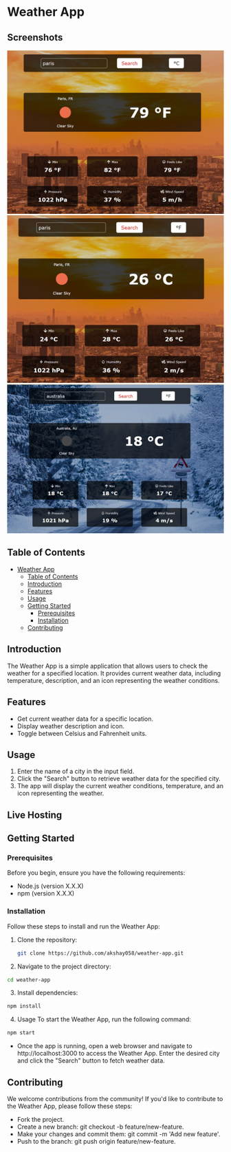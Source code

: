 # Weather App

## Screenshots

![App Screenshot](/src/images/screenshot1.jpg?raw=true "Optional Title")
![App Screenshot](/src/images/screenshot2.jpg?raw=true "Optional Title")
![App Screenshot](/src/images/screenshot3.jpg?raw=true "Optional Title")

## Table of Contents

- [Weather App](#weather-app)
  - [Table of Contents](#table-of-contents)
  - [Introduction](#introduction)
  - [Features](#features)
  - [Usage](#usage)
  - [Getting Started](#getting-started)
    - [Prerequisites](#prerequisites)
    - [Installation](#installation)
  - [Contributing](#contributing)

## Introduction

The Weather App is a simple application that allows users to check the weather for a specified location. It provides current weather data, including temperature, description, and an icon representing the weather conditions.

## Features

- Get current weather data for a specific location.
- Display weather description and icon.
- Toggle between Celsius and Fahrenheit units.

## Usage

1. Enter the name of a city in the input field.
2. Click the "Search" button to retrieve weather data for the specified city.
3. The app will display the current weather conditions, temperature, and an icon representing the weather.

## Live Hosting

## Getting Started

### Prerequisites

Before you begin, ensure you have the following requirements:

- Node.js (version X.X.X)
- npm (version X.X.X)

### Installation

Follow these steps to install and run the Weather App:

1. Clone the repository:

   ```bash
   git clone https://github.com/akshay058/weather-app.git

   ```

2. Navigate to the project directory:

```bash
cd weather-app

```

3. Install dependencies:

```bash
npm install

```

4. Usage
   To start the Weather App, run the following command:

```bash
npm start

```

- Once the app is running, open a web browser and navigate to http://localhost:3000 to access the Weather App. Enter the desired city and click the "Search" button to fetch weather data.

## Contributing

We welcome contributions from the community! If you'd like to contribute to the Weather App, please follow these steps:

- Fork the project.
- Create a new branch: git checkout -b feature/new-feature.
- Make your changes and commit them: git commit -m 'Add new feature'.
- Push to the branch: git push origin feature/new-feature.
